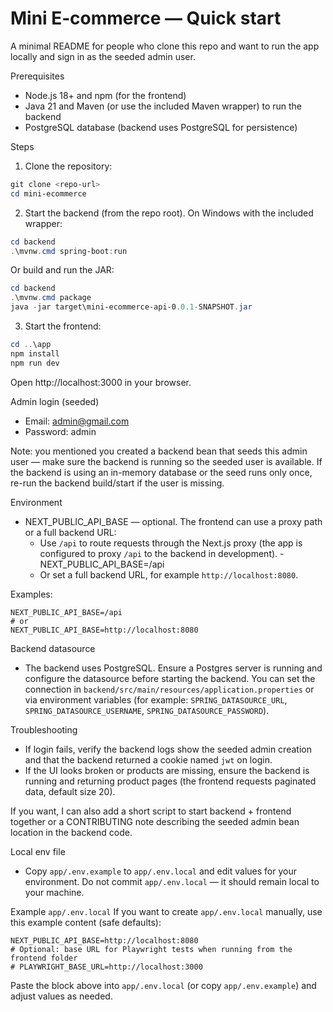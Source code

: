 # Mini E‑commerce — Quick start

A minimal README for people who clone this repo and want to run the app locally and sign in as the seeded admin user.

Prerequisites
- Node.js 18+ and npm (for the frontend)
- Java 21 and Maven (or use the included Maven wrapper) to run the backend
 - PostgreSQL database (backend uses PostgreSQL for persistence)

Steps

1. Clone the repository:

```powershell
git clone <repo-url>
cd mini-ecommerce
```

2. Start the backend (from the repo root). On Windows with the included wrapper:

```powershell
cd backend
.\mvnw.cmd spring-boot:run
```

Or build and run the JAR:

```powershell
cd backend
.\mvnw.cmd package
java -jar target\mini-ecommerce-api-0.0.1-SNAPSHOT.jar
```

3. Start the frontend:

```powershell
cd ..\app
npm install
npm run dev
```

Open http://localhost:3000 in your browser.

Admin login (seeded)
- Email: admin@gmail.com
- Password: admin

Note: you mentioned you created a backend bean that seeds this admin user — make sure the backend is running so the seeded user is available. If the backend is using an in-memory database or the seed runs only once, re-run the backend build/start if the user is missing.

Environment
- NEXT_PUBLIC_API_BASE — optional. The frontend can use a proxy path or a full backend URL:
	- Use `/api` to route requests through the Next.js proxy (the app is configured to proxy `/api` to the backend in development).
    -NEXT_PUBLIC_API_BASE=/api
	- Or set a full backend URL, for example `http://localhost:8080`.

Examples:

```text
NEXT_PUBLIC_API_BASE=/api
# or
NEXT_PUBLIC_API_BASE=http://localhost:8080
```

Backend datasource
- The backend uses PostgreSQL. Ensure a Postgres server is running and configure the datasource before starting the backend. You can set the connection in `backend/src/main/resources/application.properties` or via environment variables (for example: `SPRING_DATASOURCE_URL`, `SPRING_DATASOURCE_USERNAME`, `SPRING_DATASOURCE_PASSWORD`).

Troubleshooting
- If login fails, verify the backend logs show the seeded admin creation and that the backend returned a cookie named `jwt` on login.
- If the UI looks broken or products are missing, ensure the backend is running and returning product pages (the frontend requests paginated data, default size 20).

If you want, I can also add a short script to start backend + frontend together or a CONTRIBUTING note describing the seeded admin bean location in the backend code.

Local env file
- Copy `app/.env.example` to `app/.env.local` and edit values for your environment. Do not commit `app/.env.local` — it should remain local to your machine.

Example `app/.env.local`
If you want to create `app/.env.local` manually, use this example content (safe defaults):

```text
NEXT_PUBLIC_API_BASE=http://localhost:8080
# Optional: base URL for Playwright tests when running from the frontend folder
# PLAYWRIGHT_BASE_URL=http://localhost:3000
```

Paste the block above into `app/.env.local` (or copy `app/.env.example`) and adjust values as needed.


